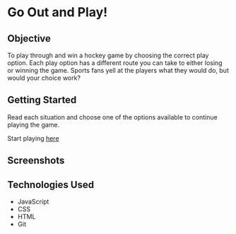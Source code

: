 # Go Out and Play!

## Objective

To play through and win a hockey game by choosing the correct play option. Each play option has a different route you can take to either losing or winning the game. Sports fans yell at the players what they would do, but would your choice work?

## Getting Started

Read each situation and choose one of the options available to continue playing the game.

Start playing [here](https://go-out-and-play.netlify.app)

## Screenshots

## Technologies Used
- JavaScript
- CSS
- HTML
- Git

##





